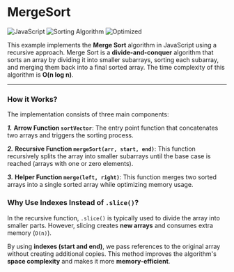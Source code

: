 # MergeSort
![JavaScript](https://img.shields.io/badge/Language-JavaScript-yellow)
![Sorting Algorithm](https://img.shields.io/badge/Algorithm-Merge%20Sort-blue)
![Optimized](https://img.shields.io/badge/Memory%20Efficient-%E2%9C%85-green)

This example implements the **Merge Sort** algorithm in JavaScript using a recursive approach. Merge Sort is a **divide-and-conquer** algorithm that sorts an array by dividing it into smaller subarrays, sorting each subarray, and merging them back into a final sorted array. The time complexity of this algorithm is **O(n log n)**.

---

### How it Works?
The implementation consists of three main components:

***1.*** **Arrow Function `sortVector`**:
   The entry point function that concatenates two arrays and triggers the sorting process.

***2.*** **Recursive Function `mergeSort(arr, start, end)`**:
   This function recursively splits the array into smaller subarrays until the base case is reached (arrays with one or zero elements).

***3.*** **Helper Function `merge(left, right)`**:
   This function merges two sorted arrays into a single sorted array while optimizing memory usage.


### Why Use Indexes Instead of `.slice()`?
In the recursive function, `.slice()` is typically used to divide the array into smaller parts. However, slicing creates **new arrays** and consumes extra memory (`O(n)`).

By using **indexes (start and end)**, we pass references to the original array without creating additional copies. This method improves the algorithm's **space complexity** and makes it more **memory-efficient**.

